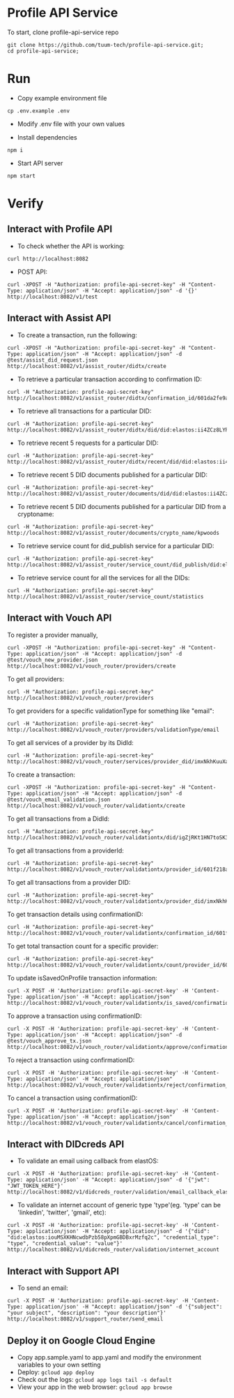 # Profile API Service

To start, clone profile-api-service repo

```
git clone https://github.com/tuum-tech/profile-api-service.git;
cd profile-api-service;
```

# Run

- Copy example environment file

```
cp .env.example .env
```

- Modify .env file with your own values

- Install dependencies

```
npm i
```

- Start API server

```
npm start
```

# Verify

## Interact with Profile API

- To check whether the API is working:

```
curl http://localhost:8082
```

- POST API:

```
curl -XPOST -H "Authorization: profile-api-secret-key" -H "Content-Type: application/json" -H "Accept: application/json" -d '{}' http://localhost:8082/v1/test
```

## Interact with Assist API

- To create a transaction, run the following:

```
curl -XPOST -H "Authorization: profile-api-secret-key" -H "Content-Type: application/json" -H "Accept: application/json" -d @test/assist_did_request.json http://localhost:8082/v1/assist_router/didtx/create
```

- To retrieve a particular transaction according to confirmation ID:

```
curl -H "Authorization: profile-api-secret-key" http://localhost:8082/v1/assist_router/didtx/confirmation_id/601da2fe9af94bb593b96710
```

- To retrieve all transactions for a particular DID:

```
curl -H "Authorization: profile-api-secret-key" http://localhost:8082/v1/assist_router/didtx/did/did:elastos:ii4ZCz8LYRHax3YB79SWJcMM2hjaHT35KN
```

- To retrieve recent 5 requests for a particular DID:

```
curl -H "Authorization: profile-api-secret-key" http://localhost:8082/v1/assist_router/didtx/recent/did/did:elastos:ii4ZCz8LYRHax3YB79SWJcMM2hjaHT35KN
```

- To retrieve recent 5 DID documents published for a particular DID:

```
curl -H "Authorization: profile-api-secret-key" http://localhost:8082/v1/assist_router/documents/did/did:elastos:ii4ZCz8LYRHax3YB79SWJcMM2hjaHT35KN
```

- To retrieve recent 5 DID documents published for a particular DID from a cryptoname:

```
curl -H "Authorization: profile-api-secret-key" http://localhost:8082/v1/assist_router/documents/crypto_name/kpwoods
```

- To retrieve service count for did_publish service for a particular DID:

```
curl -H "Authorization: profile-api-secret-key" http://localhost:8082/v1/assist_router/service_count/did_publish/did:elastos:ii4ZCz8LYRHax3YB79SWJcMM2hjaHT35KN
```

- To retrieve service count for all the services for all the DIDs:

```
curl -H "Authorization: profile-api-secret-key" http://localhost:8082/v1/assist_router/service_count/statistics
```

## Interact with Vouch API

To register a provider manually,

```
curl -XPOST -H "Authorization: profile-api-secret-key" -H "Content-Type: application/json" -H "Accept: application/json" -d @test/vouch_new_provider.json http://localhost:8082/v1/vouch_router/providers/create
```

To get all providers:

```
curl -H "Authorization: profile-api-secret-key" http://localhost:8082/v1/vouch_router/providers
```

To get providers for a specific validationType for something like "email":

```
curl -H "Authorization: profile-api-secret-key" http://localhost:8082/v1/vouch_router/providers/validationType/email
```

To get all services of a provider by its DidId:

```
curl -H "Authorization: profile-api-secret-key" http://localhost:8082/v1/vouch_router/services/provider_did/imxNkhKuuXaefyFKQuzFnkfRdedDVLYmKV
```

To create a transaction:

```
curl -XPOST -H "Authorization: profile-api-secret-key" -H "Content-Type: application/json" -H "Accept: application/json" -d @test/vouch_email_validation.json http://localhost:8082/v1/vouch_router/validationtx/create
```

To get all transactions from a DidId:

```
curl -H "Authorization: profile-api-secret-key" http://localhost:8082/v1/vouch_router/validationtx/did/igZjRKt1HN7toSK3ZPZmNy5NuhfKDhzkUy
```

To get all transactions from a providerId:

```
curl -H "Authorization: profile-api-secret-key" http://localhost:8082/v1/vouch_router/validationtx/provider_id/601f218a1d7678f69a74e866
```

To get all transactions from a provider DID:

```
curl -H "Authorization: profile-api-secret-key" http://localhost:8082/v1/vouch_router/validationtx/provider_did/imxNkhKuuXaefyFKQuzFnkfRdedDVLYmKV
```

To get transaction details using confirmationID:

```
curl -H "Authorization: profile-api-secret-key" http://localhost:8082/v1/vouch_router/validationtx/confirmation_id/601f23ada1fb97d4298f0cb2
```

To get total transaction count for a specific provider:

```
curl -H "Authorization: profile-api-secret-key" http://localhost:8082/v1/vouch_router/validationtx/count/provider_id/601f218a1d7678f69a74e866
```

To update isSavedOnProfile transaction information:

```
curl -X POST -H 'Authorization: profile-api-secret-key' -H 'Content-Type: application/json' -H "Accept: application/json" http://localhost:8082/v1/vouch_router/validationtx/is_saved/confirmation_id/601f23ada1fb97d4298f0cb2
```

To approve a transaction using confirmationID:

```
curl -X POST -H 'Authorization: profile-api-secret-key' -H 'Content-Type: application/json' -H "Accept: application/json" -d @test/vouch_approve_tx.json http://localhost:8082/v1/vouch_router/validationtx/approve/confirmation_id/601f23ada1fb97d4298f0cb2
```

To reject a transaction using confirmationID:

```
curl -X POST -H 'Authorization: profile-api-secret-key' -H 'Content-Type: application/json' -H "Accept: application/json" http://localhost:8082/v1/vouch_router/validationtx/reject/confirmation_id/601f23ada1fb97d4298f0cb2
```

To cancel a transaction using confirmationID:

```
curl -X POST -H 'Authorization: profile-api-secret-key' -H 'Content-Type: application/json' -H "Accept: application/json" http://localhost:8082/v1/vouch_router/validationtx/cancel/confirmation_id/601f23ada1fb97d4298f0cb2
```

## Interact with DIDcreds API

- To validate an email using callback from elastOS:

```
curl -X POST -H 'Authorization: profile-api-secret-key' -H 'Content-Type: application/json' -H "Accept: application/json" -d '{"jwt": "JWT_TOKEN_HERE"}' http://localhost:8082/v1/didcreds_router/validation/email_callback_elastos
```

- To validate an internet account of generic type 'type'(eg. 'type' can be 'linkedin', 'twitter', 'gmail', etc):

```
curl -X POST -H 'Authorization: profile-api-secret-key' -H 'Content-Type: application/json' -H "Accept: application/json" -d '{"did": "did:elastos:iouMSXKHNcwdbPzb58pXpmGBDBxrMzfq2c", "credential_type": "type", "credential_value": "value"}' http://localhost:8082/v1/didcreds_router/validation/internet_account
```

## Interact with Support API

- To send an email:

```
curl -X POST -H 'Authorization: profile-api-secret-key' -H 'Content-Type: application/json' -H "Accept: application/json" -d '{"subject": "your subject", "description": "your description"}' http://localhost:8082/v1/support_router/send_email
```

## Deploy it on Google Cloud Engine

- Copy app.sample.yaml to app.yaml and modify the environment variables to your own setting
- Deploy: `gcloud app deploy`
- Check out the logs: `gcloud app logs tail -s default`
- View your app in the web browser: `gcloud app browse`
